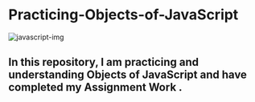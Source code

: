 # Practicing-Objects-of-JavaScript
![javascript-img](https://github.com/Shahzaib-Anees/Practicing-Objects-of-JavaScript/assets/159277068/fafa7f3b-5140-443f-a532-7643d77784f5)
<br>
<h2>In this repository, I am practicing and understanding Objects of JavaScript and have completed my Assignment Work .</h2>
